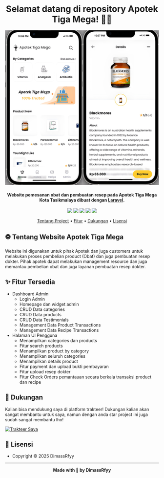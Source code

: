 
<h1 align="center">Selamat datang di repository Apotek Tiga Mega! 👋🏻</h1>

![Preview](https://github.com/DimassRfyy/Apotek-Tiga-Mega/blob/main/public/assets/images/thumbnails/preview.jpg?raw=true)

<p></p>

<h4 align="center">Website pemesanan obat dan pembuatan resep pada Apotek Tiga Mega Kota Tasikmalaya dibuat dengan <a href="https://laravel.com/" target="_blank">Laravel</a>.
</h4>

<p></p>

<p align="center">
	<img src="https://img.shields.io/github/issues/DimassRfyy/Apotek-Tiga-Mega?style=flat-square">
	<img src="https://img.shields.io/github/stars/DimassRfyy/Apotek-Tiga-Mega?style=flat-square"> 
	<img src="https://img.shields.io/github/forks/DimassRfyy/Apotek-Tiga-Mega?style=flat-square">
	<img src="https://img.shields.io/github/license/DimassRfyy/Apotek-Tiga-Mega?style=flat-square">
	<img src="https://img.shields.io/github/followers/DimassRfyy.svg?style=flat-square&label=followers">
</p>

<p align="center">
  <a href="#tentang">Tentang Project</a> •
  <a href="#fitur">Fitur</a> •
  <a href="#dukungan">Dukungan</a> •
  <a href="#lisensi">Lisensi</a>
</p>

<p></p>

<h2 id="tentang">⚽ Tentang Website Apotek Tiga Mega</h2>

Website ini digunakan untuk pihak Apotek dan juga customers untuk melakukan proses pembelian product (Obat) dan juga pembuatan resep dokter. Pihak apotek dapat melakukan management resource dan juga memantau pembelian obat dan juga layanan pembuatan resep dokter.

<p></p>

<h2 id="fitur">✨ Fitur Tersedia</h2>

- Dashboard Admin
  - Login Admin
  - Homepage dan widget admin
  - CRUD Data categories
  - CRUD Data products
  - CRUD Data Testimonials
  - Management Data Product Transactions
  - Management Data Recipe Transactions
- Halaman UI Pengguna
  - Menampilkan categories dan products
  - Fitur search products
  - Menampilkan product by category
  - Menampilkan seluruh categories
  - Menampilkan details product
  - Fitur payment dan upload bukti pembayaran
  - Fitur upload resep dokter
  - Fitur Check Orders pemantauan secara berkala transaksi product dan recipe

<p></p>

<h2 id="dukungan">💌 Dukungan</h2>

Kalian bisa mendukung saya di platform trakteer! Dukungan kalian akan sangat membantu untuk saya, namun dengan anda star project ini juga sudah sangat membantu lho!

<p></p>

<a href="https://trakteer.id/dimassrfyy" target="_blank"><img id="wse-buttons-preview" src="https://cdn.trakteer.id/images/embed/trbtn-red-5.png" height="40" style="border:0px;height:40px;" alt="Trakteer Saya"></a>

<p></p>

<h2 id="lisensi">📝 Lisensi</h2>

- Copyright © 2025 DimassRfyy

---

**<p align="center">Made with 🍵 by DimassRfyy</p>**
